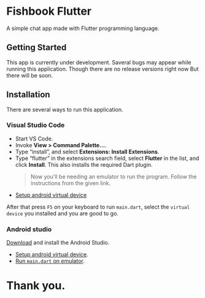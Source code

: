 # Fishbook Flutter

A simple chat app made with Flutter programming language.

## Getting Started

This app is currently under development. Saveral bugs may appear while running this application. Though there are no release versions right now But there will be soon.

## Installation

There are several ways to run this application.

### Visual Studio Code

- Start VS Code.
- Invoke **View > Command Palette…**.
- Type “install”, and select **Extensions: Install Extensions**.
- Type “flutter” in the extensions search field, select **Flutter** in the list, and click **Install**. This also installs the required Dart plugin.
  > Now you'll be needing an emulator to run the program. Follow the instructions from the given link.
- [Setup android virtual device](https://developer.android.com/studio/run/managing-avds)

After that press `F5` on your keyboard to run `main.dart`, select the `virtual device` you installed and you are good to go.

### Android studio

[Download](https://developer.android.com/studio) and install the Android Studio.

- [Setup android virtual device](https://developer.android.com/studio/run/managing-avds).
- [Run `main.dart` on emulator](https://developer.android.com/studio/run/emulator).

# Thank you.
